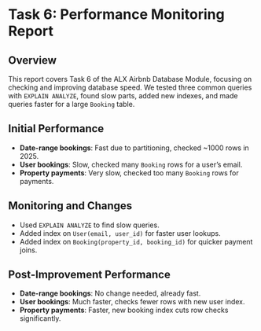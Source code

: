 # Task 6: Performance Monitoring Report

## Overview
This report covers Task 6 of the ALX Airbnb Database Module, focusing on checking and improving database speed. We tested three common queries with `EXPLAIN ANALYZE`, found slow parts, added new indexes, and made queries faster for a large `Booking` table.

## Initial Performance
- **Date-range bookings**: Fast due to partitioning, checked ~1000 rows in 2025.
- **User bookings**: Slow, checked many `Booking` rows for a user’s email.
- **Property payments**: Very slow, checked too many `Booking` rows for payments.

## Monitoring and Changes
- Used `EXPLAIN ANALYZE` to find slow queries.
- Added index on `User(email, user_id)` for faster user lookups.
- Added index on `Booking(property_id, booking_id)` for quicker payment joins.

## Post-Improvement Performance
- **Date-range bookings**: No change needed, already fast.
- **User bookings**: Much faster, checks fewer rows with new user index.
- **Property payments**: Faster, new booking index cuts row checks significantly.

